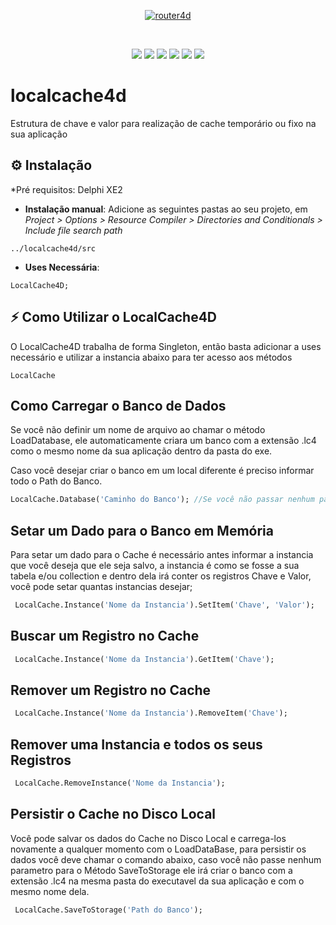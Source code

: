 <p align="center">
  <a href="https://github.com/bittencourtthulio/localcache4d/blob/main/assets/logo.fw.png">
    <img alt="router4d" src="https://github.com/bittencourtthulio/localcache4d/blob/main/assets/logo.fw.png">
  </a>  
</p>
<br>
<p align="center">
  <img src="https://img.shields.io/github/v/release/bittencourtthulio/localcache4d?style=flat-square">
  <img src="https://img.shields.io/github/stars/bittencourtthulio/localcache4d?style=flat-square">
  <img src="https://img.shields.io/github/contributors/bittencourtthulio/localcache4d?color=orange&style=flat-square">
  <img src="https://tokei.rs/b1/github/bittencourtthulio/localcache4d?color=red&category=lines">
  <img src="https://tokei.rs/b1/github/bittencourtthulio/localcache4d?color=green&category=code">
  <img src="https://tokei.rs/b1/github/bittencourtthulio/localcache4d?color=yellow&category=files">
</p>

# localcache4d
Estrutura de chave e valor para realização de cache temporário ou fixo na sua aplicação

## ⚙️ Instalação 

*Pré requisitos: Delphi XE2


* **Instalação manual**: Adicione as seguintes pastas ao seu projeto, em *Project > Options > Resource Compiler > Directories and Conditionals > Include file search path*

```
../localcache4d/src
```
* **Uses Necessária**:
```
LocalCache4D;
```

## ⚡️ Como Utilizar o LocalCache4D

O LocalCache4D trabalha de forma Singleton, então basta adicionar a uses necessário e utilizar a instancia abaixo para ter acesso aos métodos

```
LocalCache
```

## Como Carregar o Banco de Dados

Se você não definir um nome de arquivo ao chamar o método LoadDatabase, ele automaticamente criara um banco com a extensão .lc4 como o mesmo nome da sua aplicação dentro da pasta do exe. 

Caso você desejar criar o banco em um local diferente é preciso informar todo o Path do Banco.

```pascal
LocalCache.Database('Caminho do Banco'); //Se você não passar nenhum parametro ele cria o banco na mesma pasta da aplicação
```

## Setar um Dado para o Banco em Memória

Para setar um dado para o Cache é necessário antes informar a instancia que você deseja que ele seja salvo, a instancia é como se fosse a sua tabela e/ou collection e dentro dela irá conter os registros Chave e Valor, você pode setar quantas instancias desejar;

```pascal
 LocalCache.Instance('Nome da Instancia').SetItem('Chave', 'Valor');
 ```
 
 ## Buscar um Registro no Cache

```pascal
 LocalCache.Instance('Nome da Instancia').GetItem('Chave');
 ```
 
 ## Remover um Registro no Cache

```pascal
 LocalCache.Instance('Nome da Instancia').RemoveItem('Chave');
 ```
 
 ## Remover uma Instancia e todos os seus Registros

```pascal
 LocalCache.RemoveInstance('Nome da Instancia');
 ```
 
  ## Persistir o Cache no Disco Local

Você pode salvar os dados do Cache no Disco Local e carrega-los novamente a qualquer momento com o LoadDataBase, para persistir os dados você deve chamar o comando abaixo, caso você não passe nenhum parametro para o Método SaveToStorage ele irá criar o banco com a extensão .lc4 na mesma pasta do executavel da sua aplicação e com o mesmo nome dela.

```pascal
 LocalCache.SaveToStorage('Path do Banco');
 ```
 
 
